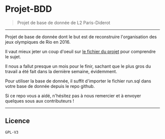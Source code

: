 # Projet-BDD
> Projet de base de donnée de L2 Paris-Diderot

---

Projet de base de donnée dont le but est de reconstruire l'organisation des jeux olympiques de Rio en 2016.

Il vaut mieux jeter un coup d'oeuil sur [le fichier du projet](projet.pdf) pour comprendre le sujet.

Il nous a fallut presque un mois pour le finir, sachant que le plus gros du travail a été fait dans la dernière semaine, évidemment.

Pour utiliser la base de donnée, il suffit d'importer le fichier run.sql dans votre base de donnée depuis le repo github.

Si ce repo vous a aidé, n'hésitez pas à nous remercier et à envoyer quelques sous aux contributeurs !



---

## Licence

	GPL-V3
